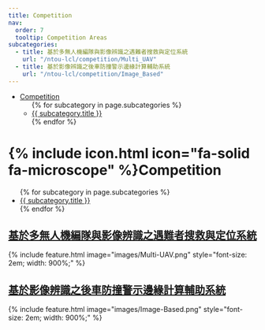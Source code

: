 ```yaml
---
title: Competition
nav:
  order: 7
  tooltip: Competition Areas
subcategories:
  - title: 基於多無人機編隊與影像辨識之遇難者搜救與定位系統
    url: "/ntou-lcl/competition/Multi_UAV"
  - title: 基於影像辨識之後車防撞警示邊緣計算輔助系統
    url: "/ntou-lcl/competition/Image_Based"
---
```


<nav class="navbar">
  <ul class="nav-list">
    <li class="nav-item dropdown">
      <a href="/ntou-lcl/competition/">Competition</a>
      <ul class="dropdown-menu">
        {% for subcategory in page.subcategories %}
            <li><a href="{{ subcategory.url }}">{{ subcategory.title }}</a></li>
        {% endfor %}
      </ul>
    </li>
  </ul>
</nav>

# {% include icon.html icon="fa-solid fa-microscope" %}Competition

<ul>
{% for subcategory in page.subcategories %}
  <li>
    <a href="{{ subcategory.url }}">{{ subcategory.title }}</a>
  </li>
{% endfor %}
</ul>

## [基於多無人機編隊與影像辨識之遇難者搜救與定位系統](/ntou-lcl/competition/Multi_UAV)
{%
  include feature.html
  image="images/Multi-UAV.png"
  style="font-size: 2em; width: 900%;"
%}

## [基於影像辨識之後車防撞警示邊緣計算輔助系統](/ntou-lcl/competition/Image_Based)

{%
  include feature.html
  image="images/Image-Based.png"
  style="font-size: 2em; width: 900%;"
%}

